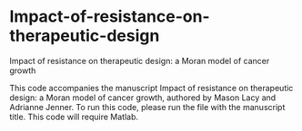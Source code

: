 # Impact-of-resistance-on-therapeutic-design
Impact of resistance on therapeutic design: a Moran model of cancer growth

This code accompanies the manuscript Impact of resistance on therapeutic design: a Moran model of cancer growth, authored by Mason Lacy and Adrianne Jenner. To run this code, please run the file with the manuscript title. This code will require Matlab.
